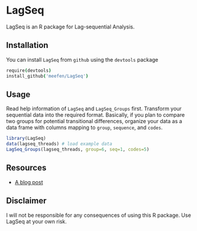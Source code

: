 # LagSeq

LagSeq is an R package for Lag-sequential Analysis.

## Installation

You can install `LagSeq` from `github` using the `devtools` package

```coffee
require(devtools)
install_github('meefen/LagSeq')
```

## Usage

Read help information of `LagSeq` and `LagSeq_Groups` first. Transform your sequential data into the required format. Basically, if you plan to compare two groups for potential transitional differences, organize your data as a data frame with columns mapping to `group`, `sequence`, and `codes`. 

```r
library(LagSeq)
data(lagseq_threads) # load example data
LagSeq_Groups(lagseq_threads, group=6, seq=1, codes=5)
```

## Resources

- [A blog post](http://meefen.github.io/blog/2014/04/17/temporailty-in-dialogues/)


## Disclaimer

I will not be responsible for any consequences of using this R package. Use LagSeq at your own risk.

